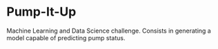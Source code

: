 # Pump-It-Up
Machine Learning and Data Science challenge. Consists in generating a model capable of predicting pump status.
